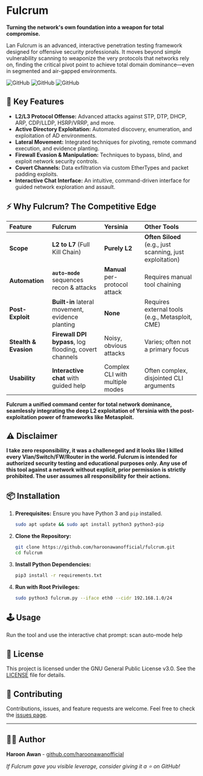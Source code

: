 # Fulcrum

**Turning the network's own foundation into a weapon for total compromise.**

Lan Fulcrum is an advanced, interactive penetration testing framework designed for offensive security professionals. It moves beyond simple vulnerability scanning to weaponize the very protocols that networks rely on, finding the critical pivot point to achieve total domain dominance—even in segmented and air-gapped environments.

![GitHub](https://img.shields.io/badge/Python-3.x-%23FFD43B?logo=python)
![GitHub](https://img.shields.io/badge/License-GPLv3-blue)
![GitHub](https://img.shields.io/badge/Platform-Linux%20%7C%20Windows-lightgrey)

## 🚀 Key Features

*   **L2/L3 Protocol Offense:** Advanced attacks against STP, DTP, DHCP, ARP, CDP/LLDP, HSRP/VRRP, and more.
*   **Active Directory Exploitation:** Automated discovery, enumeration, and exploitation of AD environments.
*   **Lateral Movement:** Integrated techniques for pivoting, remote command execution, and evidence planting.
*   **Firewall Evasion & Manipulation:** Techniques to bypass, blind, and exploit network security controls.
*   **Covert Channels:** Data exfiltration via custom EtherTypes and packet padding exploits.
*   **Interactive Chat Interface:** An intuitive, command-driven interface for guided network exploration and assault.

## ⚡ Why Fulcrum? The Competitive Edge

| Feature | Fulcrum | Yersinia | Other Tools |
|:---|:---|:---|:---|
| **Scope** | **L2 to L7** (Full Kill Chain) | **Purely L2** | **Often Siloed** (e.g., just scanning, just exploitation) |
| **Automation** | **`auto-mode`** sequences recon & attacks | **Manual** per-protocol attack | Requires manual tool chaining |
| **Post-Exploit** | **Built-in** lateral movement, evidence planting | **None** | Requires external tools (e.g., Metasploit, CME) |
| **Stealth & Evasion** | **Firewall DPI bypass**, log flooding, covert channels | Noisy, obvious attacks | Varies; often not a primary focus |
| **Usability** | **Interactive chat** with guided help | Complex CLI with multiple modes | Often complex, disjointed CLI arguments |

**Fulcrum a unified command center for total network dominance, seamlessly integrating the deep L2 exploitation of Yersinia with the post-exploitation power of frameworks like Metasploit.**

## ⚠️ Disclaimer

**I take zero responsibility, it was a challeneged and it looks like I killed every Vlan/Switch/FW/Router in the world. Fulcrum is intended for authorized security testing and educational purposes only. Any use of this tool against a network without explicit, prior permission is strictly prohibited. The user assumes all responsibility for their actions.**

## 📦 Installation

1.  **Prerequisites:** Ensure you have Python 3 and `pip` installed.
    ```bash
    sudo apt update && sudo apt install python3 python3-pip
    ```

2.  **Clone the Repository:**
    ```bash
    git clone https://github.com/haroonawanofficial/fulcrum.git
    cd fulcrum
    ```

3.  **Install Python Dependencies:**
    ```bash
    pip3 install -r requirements.txt
    ```

4.  **Run with Root Privileges:**
    ```bash
    sudo python3 fulcrum.py --iface eth0 --cidr 192.168.1.0/24
    ```

## 🕹️ Usage
Run the tool and use the interactive chat prompt:
scan
auto-mode
help


## 📜 License

This project is licensed under the GNU General Public License v3.0. See the [LICENSE](https://www.gnu.org/licenses/gpl-3.0.txt) file for details.

## 🤝 Contributing

Contributions, issues, and feature requests are welcome. Feel free to check the [issues page](https://github.com/haroonawanofficial/fulcrum/issues).

---

## 👨‍💻 Author

**Haroon Awan** - [github.com/haroonawanofficial](https://github.com/haroonawanofficial)

*If Fulcrum gave you visible leverage, consider giving it a ⭐ on GitHub!*
